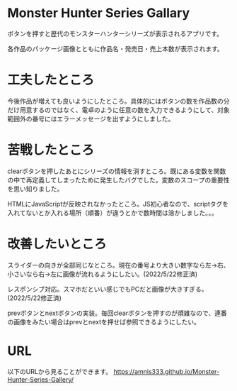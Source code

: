# Monster Hunter Series Gallary
ボタンを押すと歴代のモンスターハンターシリーズが表示されるアプリです。

各作品のパッケージ画像とともに作品名・発売日・売上本数が表示されます。

# 工夫したところ
今後作品が増えても良いようにしたところ。具体的にはボタンの数を作品数の分だけ用意するのではなく、電卓のように任意の数を入力できるようにして、対象範囲外の番号にはエラーメッセージを出すようにしました。

# 苦戦したところ
clearボタンを押したあとにシリーズの情報を消すところ。既にある変数を関数の中で再定義してしまったために発生したバグでした。変数のスコープの重要性を思い知りました。

HTMLにJavaScriptが反映されなかったところ。JS初心者なので、scriptタグを入れてないとか入れる場所（順番）が違うとかで数時間は溶かしました。。。

# 改善したいところ
スライダーの向きが全部同じなところ。現在の番号より大きい数字なら左→右、小さいなら右→左に画像が流れるようにしたい。(2022/5/22修正済)

レスポンシブ対応。スマホだといい感じでもPCだと画像が大きすぎる。(2022/5/22修正済)

prevボタンとnextボタンの実装。毎回clearボタンを押すのが煩雑なので、連番の画像をみたい場合はprevとnextを押せば参照できるようにしたい。

# URL
以下のURLから見ることができます。
https://amnis333.github.io/Monster-Hunter-Series-Gallery/
